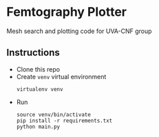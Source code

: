 # Femtography Plotter
Mesh search and plotting code for UVA-CNF group

## Instructions
- Clone this repo
- Create `venv` virtual environment
    ```
    virtualenv venv 
    ```
- Run
    ```
    source venv/bin/activate
    pip install -r requirements.txt
    python main.py
    ```
